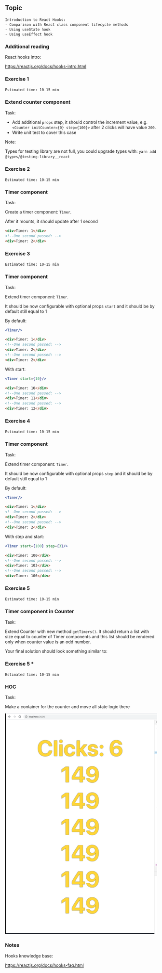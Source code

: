 ## Topic

```text
Introduction to React Hooks:
- Comparison with React class component lifecycle methods
- Using useState hook
- Using useEffect hook
```

### Additional reading

React hooks intro:

https://reactjs.org/docs/hooks-intro.html

### Exercise 1

`Estimated time: 10-15 min`

### Extend counter component

Task:

- Add additional `props` step, it should control the
increment value, e.g. `<Counter initCounter={0} step={100}>`
after 2 clicks will have value `200`.
- Write unit test to cover this case

Note:

Types for testing library are not full, you could upgrade
types with: `yarn add @types/@testing-library__react`

### Exercise 2

`Estimated time: 10-15 min`

### Timer component

Task:

Create a timer component: `Timer`.

After it mounts, it should update after 1 second

```html
<div>Timer: 1</div> 
<!--One second passed: -->
<div>Timer: 2</div>
```

### Exercise 3

`Estimated time: 10-15 min`

### Timer component

Task:

Extend timer component: `Timer`.

It should be now configurable with optional props `start` and it should be by default still equal to 1

By default: 

```jsx
<Timer/>
```
```html
<div>Timer: 1</div> 
<!--One second passed: -->
<div>Timer: 2</div>
<!--One second passed: -->
<div>Timer: 2</div>
```

With start: 

```jsx
<Timer start={10}/>
```
```html
<div>Timer: 10</div> 
<!--One second passed: -->
<div>Timer: 11</div>
<!--One second passed: -->
<div>Timer: 12</div>
```

### Exercise 4

`Estimated time: 10-15 min`

### Timer component

Task:

Extend timer component: `Timer`.

It should be now configurable with optional props `step` and it should be by default still equal to 1

By default: 

```jsx
<Timer/>
```
```html
<div>Timer: 1</div> 
<!--One second passed: -->
<div>Timer: 2</div>
<!--One second passed: -->
<div>Timer: 2</div>
```

With step and start: 

```jsx
<Timer start={100} step={3}/>
```
```html
<div>Timer: 100</div> 
<!--One second passed: -->
<div>Timer: 103</div>
<!--One second passed: -->
<div>Timer: 106</div>
```


### Exercise 5

`Estimated time: 10-15 min`

### Timer component in Counter

Task:

Extend Counter with new method `getTimers()`. It should return a list with size equal to counter of Timer components
and this list should be rendered only when counter value is an odd number.

Your final solution should look something similar to:

### Exercise 5 *

`Estimated time: 10-15 min`

### HOC

Task:

Make a container for the counter and move all state logic there

![image](assets/counterWithContainer.png)

### Notes


Hooks knowledge base:

https://reactjs.org/docs/hooks-faq.html